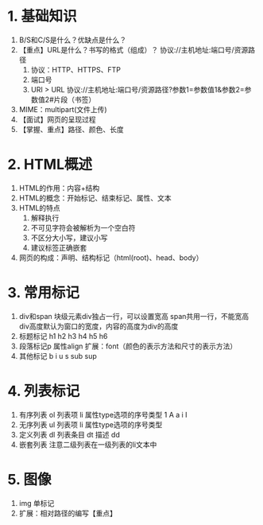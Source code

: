# 1. 基础知识
1. B/S和C/S是什么？优缺点是什么？
2. 【重点】URL是什么？书写的格式（组成）？  协议://主机地址:端口号/资源路径
	1. 协议：HTTP、HTTPS、FTP
	2. 端口号
	3. URI > URL  协议://主机地址:端口号/资源路径?参数1=参数值1&参数2=参数值2#片段（书签）
3. MIME：multipart(文件上传)
4. 【面试】网页的呈现过程
5. 【掌握、重点】路径、颜色、长度

# 2. HTML概述
1. HTML的作用：内容+结构
2. HTML的概念：开始标记、结束标记、属性、文本
3. HTML的特点
	1. 解释执行
	2. 不可见字符会被解析为一个空白符
	3. 不区分大小写，建议小写
	4. 建议标签正确嵌套
4. 网页的构成：声明、结构标记（html(root)、head、body）

# 3. 常用标记
1. div和span 块级元素div独占一行，可以设置宽高  span共用一行，不能宽高
	div高度默认为窗口的宽度，内容的高度为div的高度
2. 标题标记 h1 h2 h3 h4 h5 h6
3. 段落标记p  属性align
     扩展：font（颜色的表示方法和尺寸的表示方法）
4. 其他标记 b i u s sub sup 

# 4. 列表标记
1. 有序列表 ol  列表项 li  属性type选项的序号类型 1 A a i I
2. 无序列表 ul  列表项 li  属性type选项的序号类型
3. 定义列表 dl 列表条目 dt 描述 dd
4. 嵌套列表 注意二级列表在一级列表的li文本中

# 5. 图像
1. img 单标记  <img />
2. 扩展：相对路径的编写【重点】